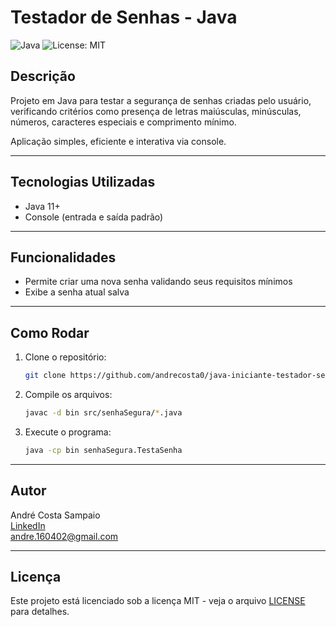 # Testador de Senhas - Java

![Java](https://img.shields.io/badge/language-java-red)
![License: MIT](https://img.shields.io/badge/license-MIT-green)

## Descrição

Projeto em Java para testar a segurança de senhas criadas pelo usuário, verificando critérios como presença de letras maiúsculas, minúsculas, números, caracteres especiais e comprimento mínimo.

Aplicação simples, eficiente e interativa via console.

---

## Tecnologias Utilizadas

- Java 11+
- Console (entrada e saída padrão)

---

## Funcionalidades

- Permite criar uma nova senha validando seus requisitos mínimos
- Exibe a senha atual salva

---

## Como Rodar

1. Clone o repositório:
    ```bash
    git clone https://github.com/andrecosta0/java-iniciante-testador-senhas.git
    ```

2. Compile os arquivos:
    ```bash
    javac -d bin src/senhaSegura/*.java
    ```

3. Execute o programa:
    ```bash
    java -cp bin senhaSegura.TestaSenha
    ```

---

## Autor

André Costa Sampaio  
[LinkedIn](https://www.linkedin.com/in/andre-costa-sampaio-328a78229/)  
andre.160402@gmail.com

---

## Licença

Este projeto está licenciado sob a licença MIT - veja o arquivo [LICENSE](LICENSE) para detalhes.
